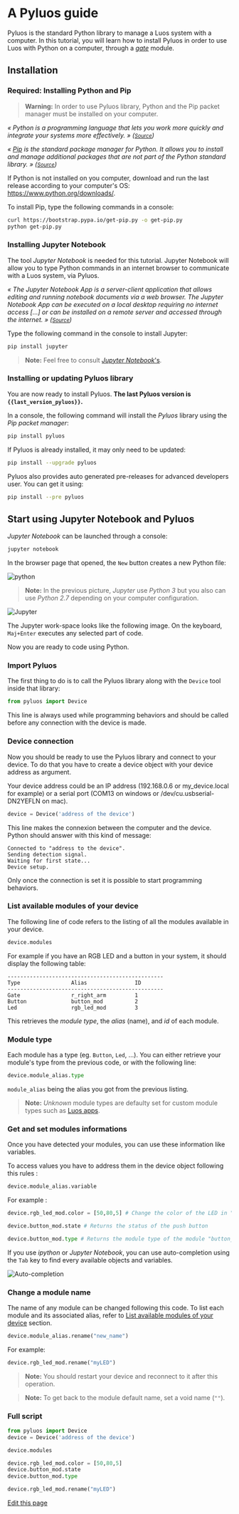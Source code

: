 # A Pyluos guide
Pyluos is the standard Python library to manage a Luos system with a computer. In this tutorial, you will learn how to install Pyluos in order to use Luos with Python on a computer, through a  [_gate_](/_pages/high/modules_list/gate.md) module.

## Installation

### Required: Installing Python and Pip
> **Warning:** In order to use Pyluos library, Python and the Pip packet manager must be installed on your computer.

_« Python is a programming language that lets you work more quickly and integrate your systems more effectively. » (<small><a href="https://python.org" target="_blank">Source</a></small>)_

_« <a href="https://pip.pypa.io/en/stable/" target="_blank">Pip</a> is the standard package manager for Python. It allows you to install and manage additional packages that are not part of the Python standard library. » (<small><a href="https://realpython.com/what-is-pip/#getting-started-with-pip" target="_blank">Source</a></small>)_

If Python is not installed on you computer, download and run the last release according to your computer's OS: <a href="https://www.python.org/downloads/" target="_blank">https://www.python.org/downloads/</a>.

To install Pip, type the following commands in a console:

```bash
curl https://bootstrap.pypa.io/get-pip.py -o get-pip.py
python get-pip.py
```

### Installing Jupyter Notebook
The tool _Jupyter Notebook_ is needed for this tutorial. Jupyter Notebook will allow you to type Python commands in an internet browser to communicate with a Luos system, via Pyluos.

_« The Jupyter Notebook App is a server-client application that allows editing and running notebook documents via a web browser. The Jupyter Notebook App can be executed on a local desktop requiring no internet access [...] or can be installed on a remote server and accessed through the internet. » (<small><a href="https://jupyter-notebook-beginner-guide.readthedocs.io/en/latest/what_is_jupyter.html" target="_blank">Source</a></small>)_

Type the following command in the console to install Jupyter:

```bash
pip install jupyter
```

> **Note:** Feel free to consult <a href="https://jupyter.readthedocs.io/en/latest/content-quickstart.html" target="_blank">_Jupyter Notebook_'s</a>.

### Installing or updating Pyluos library
You are now ready to install Pyluos. **The last Pyluos version is `{{last_version_pyluos}}`.**

In a console, the following command will install the *Pyluos* library using the *Pip packet manager*:

```bash
pip install pyluos
```

If Pyluos is already installed, it may only need to be updated:

```bash
pip install --upgrade pyluos
```

Pyluos also provides auto generated pre-releases for advanced developers user. You can get it using:
```bash
pip install --pre pyluos
```

## Start using Jupyter Notebook and Pyluos

_Jupyter Notebook_ can be launched through a console:

```bash
jupyter notebook
```

In the browser page that opened, the `New` button creates a new Python file:

![python](/_assets/img/pyluos-1.png)

> **Note:** In the previous picture, *Jupyter* use *Python 3* but you also can use *Python 2.7* depending on your computer configuration.

![Jupyter](/_assets/img/pyluos-2.png)

The Jupyter work-space looks like the following image. On the keyboard,  `Maj+Enter` executes any selected part of code.

Now you are ready to code using Python.

### Import Pyluos
The first thing to do is to call the Pyluos library along with the `Device` tool inside that library:

```python
from pyluos import Device
```

This line is always used while programming behaviors and should be called before any connection with the device is made.

### Device connection
Now you should be ready to use the Pyluos library and connect to your device. To do that you have to create a device object with your device address as argument.

Your device address could be an IP address (192.168.0.6 or my_device.local for example) or a serial port (COM13 on windows or /dev/cu.usbserial-DN2YEFLN on mac).

```python
device = Device('address of the device')
```

This line makes the connexion between the computer and the device. Python should answer with this kind of message:

`Connected to "address to the device".`<br />
`Sending detection signal.`<br />
`Waiting for first state...`<br />
`Device setup.`

Only once the connection is set it is possible to start programming behaviors.

### List available modules of your device
The following line of code refers to the listing of all the modules available in your device.

```python
device.modules
```

For example if you have an RGB LED and a button in your system, it should display the following table:

```
-------------------------------------------------
Type                Alias               ID
-------------------------------------------------
Gate                r_right_arm         1
Button              button_mod          2
Led                 rgb_led_mod         3
```

This retrieves the *module type*, the *alias* (name), and *id* of each module.

### Module type

Each module has a type (eg. `Button`, `Led`, ...).
You can either retrieve your module's type from the previous code, or with the following line:

```python
device.module_alias.type
```
`module_alias` being the alias you got from the previous listing.

> **Note:** *Unknown* module types are defaulty set for custom module types such as [Luos apps](/_pages/low/modules/apps.md).

### Get and set modules informations
Once you have detected your modules, you can use these information like variables.

To access values you have to address them in the device object following this rules :

```python
device.module_alias.variable
```

For example :

```python
device.rgb_led_mod.color = [50,80,5] # Change the color of the LED in "rgb_led_mod" module

device.button_mod.state # Returns the status of the push button

device.button_mod.type # Returns the module type of the module "button_mod"
```

If you use *ipython* or *Jupyter Notebook*, you can use auto-completion using the `Tab` key to find every available objects and variables.

![Auto-completion](/_assets/img/pyluos-3.png)

### Change a module name
The name of any module can be changed following this code. To list each module and its associated alias, refer to [List available modules of your device](#list-available-modules-of-your-device) section.

```python
device.module_alias.rename("new_name")
```

For example:

```python
device.rgb_led_mod.rename("myLED")
```

> **Note:** You should restart your device and reconnect to it after this operation.

> **Note:** To get back to the module default name, set a void name (`""`).

### Full script

```python
from pyluos import Device
device = Device('address of the device')

device.modules

device.rgb_led_mod.color = [50,80,5]
device.button_mod.state
device.button_mod.type

device.rgb_led_mod.rename("myLED")
```

<div class="cust_edit_page"><a href="https://{{gh_path}}/_pages/first_steps/pyluos.md">Edit this page</a></div>
